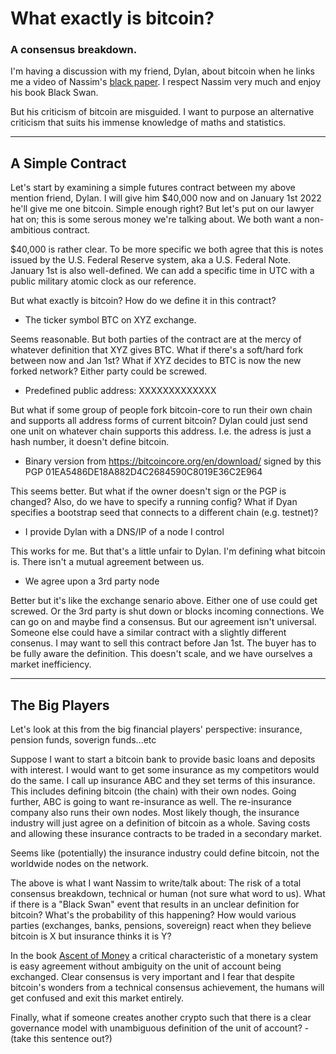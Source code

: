# What exactly is bitcoin?

### A consensus breakdown.

I'm having a discussion with my friend, Dylan, about bitcoin when he links me a video of Nassim's [black paper](). 
I respect Nassim very much and enjoy his book Black Swan. 

But his criticism of bitcoin are misguided. I want to purpose an alternative criticism that suits his immense knowledge of maths and statistics. 

---

## A Simple Contract

Let's start by examining a simple futures contract between my above mention friend, Dylan.
I will give him $40,000 now and on January 1st 2022 he'll give me one bitcoin. Simple enough right?
But let's put on our lawyer hat on; this is some serous money we're talking about.
We both want a non-ambitious contract.

$40,000 is rather clear. To be more specific we both agree that this is notes issued by the U.S. Federal Reserve system, aka a U.S. Federal Note. 
January 1st is also well-defined. We can add a specific time in UTC with a public military atomic clock as our reference. 

But what exactly is bitcoin? How do we define it in this contract?

* The ticker symbol BTC on XYZ exchange. 

Seems reasonable. But both parties of the contract are at the mercy of whatever definition that XYZ gives BTC.
What if there's a soft/hard fork between now and Jan 1st? What if XYZ decides to BTC is now the new forked network? Either party could be screwed. 

* Predefined public address: XXXXXXXXXXXXX

But what if some group of people fork bitcoin-core to run their own chain and supports all address forms of current bitcoin? 
Dylan could just send one unit on whatever chain supports this address. I.e. the adress is just a hash number, it doesn't define bitcoin. 

* Binary version from https://bitcoincore.org/en/download/ signed by this PGP 01EA5486DE18A882D4C2684590C8019E36C2E964

This seems better. But what if the owner doesn't sign or the PGP is changed? Also, do we have to specify a running config? What if Dyan specifies a bootstrap seed that connects to a different chain (e.g. testnet)?

* I provide Dylan with a DNS/IP of a node I control

This works for me. But that's a little unfair to Dylan. I'm defining what bitcoin is.
There isn't a mutual agreement between us.

* We agree upon a 3rd party node

Better but it's like the exchange senario above. Either one of use could get screwed. Or the 3rd party is shut down or blocks incoming connections.
We can go on and maybe find a consensus. But our agreement isn't universal. Someone else could have a similar contract with a slightly different consenus. 
I may want to sell this contract before Jan 1st. The buyer has to be fully aware the definition. 
This doesn't scale, and we have ourselves a market inefficiency.

---

## The Big Players

Let's look at this from the big financial players' perspective: insurance, pension funds, soverign funds...etc

Suppose I want to start a bitcoin bank to provide basic loans and deposits with interest. 
I would want to get some insurance as my competitors would do the same. 
I call up insurance ABC and they set terms of this insurance. This includes defining bitcoin (the chain) with their own nodes. 
Going further, ABC is going to want re-insurance as well. The re-insurance company also runs their own nodes. 
Most likely though, the insurance industry will just agree on a definition of bitcoin as a whole. Saving costs and allowing these insurance contracts 
to be traded in a secondary market.

Seems like (potentially) the insurance industry could define bitcoin, not the worldwide nodes on the network.

The above is what I want Nassim to write/talk about: The risk of a total consensus breakdown, technical or human (not sure what word to us). 
What if there is a "Black Swan" event that results in an unclear definition for bitcoin? 
What's the probability of this happening? 
How would various parties (exchanges, banks, pensions, sovereign) react when they believe bitcoin is X but insurance thinks it is Y?

In the book [Ascent of Money](https://en.wikipedia.org/wiki/The_Ascent_of_Money) a critical characteristic of a monetary system is easy agreement without ambiguity on the unit of account being exchanged.
Clear consensus is very important and I fear that despite bitcoin's wonders from a technical consensus achievement, the humans will get confused and exit this market entirely. 

Finally, what if someone creates another crypto such that there is a clear governance model with unambiguous definition of the unit of account? - (take this sentence out?)


